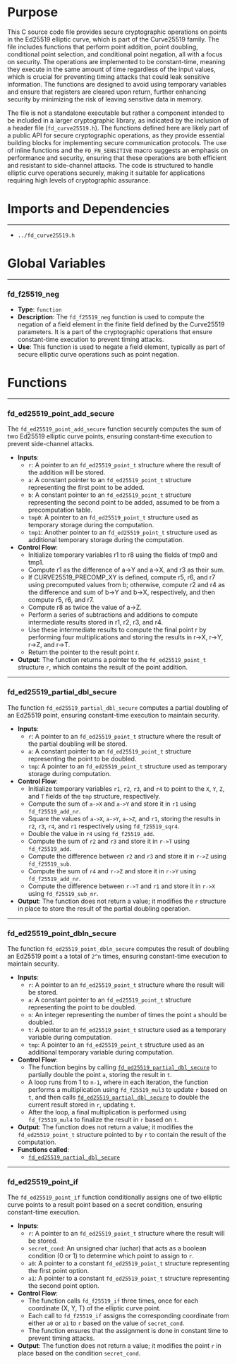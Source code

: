 # Purpose
This C source code file provides secure cryptographic operations on points in the Ed25519 elliptic curve, which is part of the Curve25519 family. The file includes functions that perform point addition, point doubling, conditional point selection, and conditional point negation, all with a focus on security. The operations are implemented to be constant-time, meaning they execute in the same amount of time regardless of the input values, which is crucial for preventing timing attacks that could leak sensitive information. The functions are designed to avoid using temporary variables and ensure that registers are cleared upon return, further enhancing security by minimizing the risk of leaving sensitive data in memory.

The file is not a standalone executable but rather a component intended to be included in a larger cryptographic library, as indicated by the inclusion of a header file (`fd_curve25519.h`). The functions defined here are likely part of a public API for secure cryptographic operations, as they provide essential building blocks for implementing secure communication protocols. The use of inline functions and the `FD_FN_SENSITIVE` macro suggests an emphasis on performance and security, ensuring that these operations are both efficient and resistant to side-channel attacks. The code is structured to handle elliptic curve operations securely, making it suitable for applications requiring high levels of cryptographic assurance.
# Imports and Dependencies

---
- `../fd_curve25519.h`


# Global Variables

---
### fd\_f25519\_neg
- **Type**: `function`
- **Description**: The `fd_f25519_neg` function is used to compute the negation of a field element in the finite field defined by the Curve25519 parameters. It is a part of the cryptographic operations that ensure constant-time execution to prevent timing attacks.
- **Use**: This function is used to negate a field element, typically as part of secure elliptic curve operations such as point negation.


# Functions

---
### fd\_ed25519\_point\_add\_secure<!-- {{#callable:fd_ed25519_point_add_secure}} -->
The `fd_ed25519_point_add_secure` function securely computes the sum of two Ed25519 elliptic curve points, ensuring constant-time execution to prevent side-channel attacks.
- **Inputs**:
    - `r`: A pointer to an `fd_ed25519_point_t` structure where the result of the addition will be stored.
    - `a`: A constant pointer to an `fd_ed25519_point_t` structure representing the first point to be added.
    - `b`: A constant pointer to an `fd_ed25519_point_t` structure representing the second point to be added, assumed to be from a precomputation table.
    - `tmp0`: A pointer to an `fd_ed25519_point_t` structure used as temporary storage during the computation.
    - `tmp1`: Another pointer to an `fd_ed25519_point_t` structure used as additional temporary storage during the computation.
- **Control Flow**:
    - Initialize temporary variables r1 to r8 using the fields of tmp0 and tmp1.
    - Compute r1 as the difference of a->Y and a->X, and r3 as their sum.
    - If CURVE25519_PRECOMP_XY is defined, compute r5, r6, and r7 using precomputed values from b; otherwise, compute r2 and r4 as the difference and sum of b->Y and b->X, respectively, and then compute r5, r6, and r7.
    - Compute r8 as twice the value of a->Z.
    - Perform a series of subtractions and additions to compute intermediate results stored in r1, r2, r3, and r4.
    - Use these intermediate results to compute the final point r by performing four multiplications and storing the results in r->X, r->Y, r->Z, and r->T.
    - Return the pointer to the result point r.
- **Output**: The function returns a pointer to the `fd_ed25519_point_t` structure `r`, which contains the result of the point addition.


---
### fd\_ed25519\_partial\_dbl\_secure<!-- {{#callable:fd_ed25519_partial_dbl_secure}} -->
The function `fd_ed25519_partial_dbl_secure` computes a partial doubling of an Ed25519 point, ensuring constant-time execution to maintain security.
- **Inputs**:
    - `r`: A pointer to an `fd_ed25519_point_t` structure where the result of the partial doubling will be stored.
    - `a`: A constant pointer to an `fd_ed25519_point_t` structure representing the point to be doubled.
    - `tmp`: A pointer to an `fd_ed25519_point_t` structure used as temporary storage during computation.
- **Control Flow**:
    - Initialize temporary variables `r1`, `r2`, `r3`, and `r4` to point to the `X`, `Y`, `Z`, and `T` fields of the `tmp` structure, respectively.
    - Compute the sum of `a->X` and `a->Y` and store it in `r1` using `fd_f25519_add_nr`.
    - Square the values of `a->X`, `a->Y`, `a->Z`, and `r1`, storing the results in `r2`, `r3`, `r4`, and `r1` respectively using `fd_f25519_sqr4`.
    - Double the value in `r4` using `fd_f25519_add`.
    - Compute the sum of `r2` and `r3` and store it in `r->T` using `fd_f25519_add`.
    - Compute the difference between `r2` and `r3` and store it in `r->Z` using `fd_f25519_sub`.
    - Compute the sum of `r4` and `r->Z` and store it in `r->Y` using `fd_f25519_add_nr`.
    - Compute the difference between `r->T` and `r1` and store it in `r->X` using `fd_f25519_sub_nr`.
- **Output**: The function does not return a value; it modifies the `r` structure in place to store the result of the partial doubling operation.


---
### fd\_ed25519\_point\_dbln\_secure<!-- {{#callable:fd_ed25519_point_dbln_secure}} -->
The function `fd_ed25519_point_dbln_secure` computes the result of doubling an Ed25519 point `a` a total of `2^n` times, ensuring constant-time execution to maintain security.
- **Inputs**:
    - `r`: A pointer to an `fd_ed25519_point_t` structure where the result will be stored.
    - `a`: A constant pointer to an `fd_ed25519_point_t` structure representing the point to be doubled.
    - `n`: An integer representing the number of times the point `a` should be doubled.
    - `t`: A pointer to an `fd_ed25519_point_t` structure used as a temporary variable during computation.
    - `tmp`: A pointer to an `fd_ed25519_point_t` structure used as an additional temporary variable during computation.
- **Control Flow**:
    - The function begins by calling [`fd_ed25519_partial_dbl_secure`](#fd_ed25519_partial_dbl_secure) to partially double the point `a`, storing the result in `t`.
    - A loop runs from 1 to `n-1`, where in each iteration, the function performs a multiplication using `fd_f25519_mul3` to update `r` based on `t`, and then calls [`fd_ed25519_partial_dbl_secure`](#fd_ed25519_partial_dbl_secure) to double the current result stored in `r`, updating `t`.
    - After the loop, a final multiplication is performed using `fd_f25519_mul4` to finalize the result in `r` based on `t`.
- **Output**: The function does not return a value; it modifies the `fd_ed25519_point_t` structure pointed to by `r` to contain the result of the computation.
- **Functions called**:
    - [`fd_ed25519_partial_dbl_secure`](#fd_ed25519_partial_dbl_secure)


---
### fd\_ed25519\_point\_if<!-- {{#callable:fd_ed25519_point_if}} -->
The `fd_ed25519_point_if` function conditionally assigns one of two elliptic curve points to a result point based on a secret condition, ensuring constant-time execution.
- **Inputs**:
    - `r`: A pointer to an `fd_ed25519_point_t` structure where the result will be stored.
    - `secret_cond`: An unsigned char (uchar) that acts as a boolean condition (0 or 1) to determine which point to assign to `r`.
    - `a0`: A pointer to a constant `fd_ed25519_point_t` structure representing the first point option.
    - `a1`: A pointer to a constant `fd_ed25519_point_t` structure representing the second point option.
- **Control Flow**:
    - The function calls `fd_f25519_if` three times, once for each coordinate (X, Y, T) of the elliptic curve point.
    - Each call to `fd_f25519_if` assigns the corresponding coordinate from either `a0` or `a1` to `r` based on the value of `secret_cond`.
    - The function ensures that the assignment is done in constant time to prevent timing attacks.
- **Output**: The function does not return a value; it modifies the point `r` in place based on the condition `secret_cond`.


